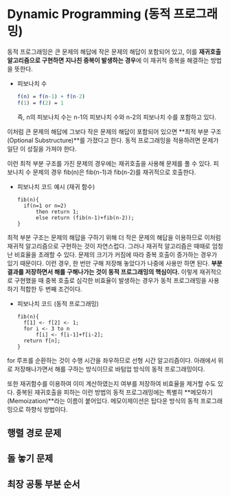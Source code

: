 # Dynamic Programming (동적 프로그래밍)

동적 프로그래밍은 큰 문제의 해답에 작은 문제의 해답이 포함되어 있고, 이를 **재귀호출 알고리즘으로 구현하면 지나친 중복이 발생하는 경우**에 이 재귀적 중복을 해결하는 방법을 뜻한다.



- 피보나치 수

  ```mathematica
  f(n) = f(n-1) + f(n-2)
  f(1) = f(2) = 1
  ```

  즉, n의 피보나치 수는 n-1의 피보나치 수와 n-2의 피보나치 수를 포함하고 있다.



이처럼 큰 문제의 해답에 그보다 작은 문제의 해답이 포함되어 있으면 **최적 부분 구조(Optional Substructure)**를 가졌다고 한다. 동적 프로그래밍을 적용하려면 문제가 일단 이 성질을 가져야 한다.

이런 최적 부분 구조를 가진 문제의 경우에는 재귀호출을 사용해 문제를 풀 수 있다. 피보나치 수 문제의 경우 fib(n)은 fib(n-1)과 fib(n-2)를 재귀적으로 호출한다.



- 피보나치 코드 예시 (재귀 함수)

  ```pseudocode
  fib(n){
  	if(n=1 or n=2)
  		then return 1;
  		else return (fib(n-1)+fib(n-2));
  }
  ```

  

최적 부분 구조는 문제의 해답을 구하기 위해 더 작은 문제의 해답을 이용하므로 이처럼 재귀적 알고리즘으로 구현하는 것이 자연스럽다. 그러나 재귀적 알고리즘은 때때로 엄청난 비효율을 초래할 수 있다. 문제의 크기가 커짐에 따라 중복 호출이 증가하는 경우가 있기 때문이다. 이런 경우, 한 번만 구해 저장해 놓았다가 나중에 사용만 하면 된다. **부분 결과를 저장하면서 해를 구해나가는 것이 동적 프로그래밍의 핵심이다.** 이렇게 재귀적으로 구현했을 때 중복 호출로 심각한 비효율이 발생하는 경우가 동적 프로그래밍을 사용하기 적합한 두 번째 조건이다.



- 피보나치 코드 (동적 프로그래밍)

  ```pseudocode
  fib(n){
  	f[1] <- f[2] <- 1;
  	for i <- 3 to n
  		f[i] <- f[i-1]+f[i-2];
  	return f[n];
  }
  ```



for 루프를 순환하는 것이 수행 시간을 좌우하므로 선형 시간 알고리즘이다. 아래에서 위로 저장해나가면서 해를 구하는 방식이므로 바텀업 방식의 동적 프로그래밍이다.

또한 재귀함수를 이용하여 이미 계산하였는지 여부를 저장하여 비효율을 제거할 수도 있다. 중복된 재귀호출을 피하는 이런 방법의 동적 프로그래밍에는 특별히 **메모하기(Memoization)**라는 이름이 붙어있다. 메모이제이션은 탑다운 방식의 동적 프로그래밍으로 하향식 방법이다.



## 행렬 경로 문제

## 돌 놓기 문제

## 최장 공통 부분 순서

